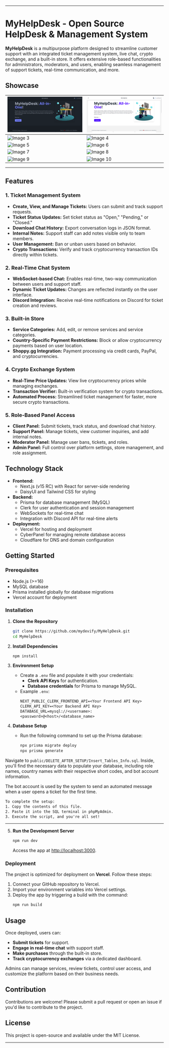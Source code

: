 

---

# **MyHelpDesk - Open Source HelpDesk & Management System**

**MyHelpDesk** is a multipurpose platform designed to streamline customer support with an integrated ticket management system, live chat, crypto exchange, and a built-in store. It offers extensive role-based functionalities for administrators, moderators, and users, enabling seamless management of support tickets, real-time communication, and more.

## Showcase
  
| ![Image 1](https://github.com/mydevify/MyHelpDesk/blob/main/public/showcase/Home_Dark.PNG?raw=true) | ![Image 2](https://github.com/mydevify/MyHelpDesk/blob/main/public/showcase/Home_Light.PNG?raw=true) |
|-------------------------|-------------------------|
| ![Image 3](https://github.com/xloyb/MyHelpDesk/blob/main/public/showcase/Ticket_Drak.PNG?raw=true)| ![Image 4](https://github.com/xloyb/MyHelpDesk/blob/main/public/showcase/Ticket_Light.PNG?raw=true) |
| ![Image 5](https://github.com/xloyb/MyHelpDesk/blob/main/public/showcase/c_Dark.PNG?raw=true)| ![Image 6](https://github.com/xloyb/MyHelpDesk/blob/main/public/showcase/c_Light.PNG?raw=true) |
| ![Image 7](https://github.com/xloyb/MyHelpDesk/blob/main/public/showcase/Store_Dark.PNG?raw=true)| ![Image 8](https://github.com/xloyb/MyHelpDesk/blob/main/public/showcase/Store_Light.PNG.PNG?raw=true) |
| ![Image 9](https://github.com/xloyb/MyHelpDesk/blob/main/public/showcase/ACP_Dark.PNG?raw=true)| ![Image 10](https://github.com/xloyb/MyHelpDesk/blob/main/public/showcase/ACP_Light.PNG?raw=true) |

---

## Features

### 1. **Ticket Management System**
- **Create, View, and Manage Tickets:** Users can submit and track support requests.
- **Ticket Status Updates:** Set ticket status as "Open," "Pending," or "Closed."
- **Download Chat History:** Export conversation logs in JSON format.
- **Internal Notes:** Support staff can add notes visible only to team members.
- **User Management:** Ban or unban users based on behavior.
- **Crypto Transactions:** Verify and track cryptocurrency transaction IDs directly within tickets.

### 2. **Real-Time Chat System**
- **WebSocket-based Chat:** Enables real-time, two-way communication between users and support staff.
- **Dynamic Ticket Updates:** Changes are reflected instantly on the user interface.
- **Discord Integration:** Receive real-time notifications on Discord for ticket creation and reviews.

### 3. **Built-in Store**
- **Service Categories:** Add, edit, or remove services and service categories.
- **Country-Specific Payment Restrictions:** Block or allow cryptocurrency payments based on user location.
- **Shoppy.gg Integration:** Payment processing via credit cards, PayPal, and cryptocurrencies.

### 4. **Crypto Exchange System**
- **Real-Time Price Updates:** View live cryptocurrency prices while managing exchanges.
- **Transaction Verifier:** Built-in verification system for crypto transactions.
- **Automated Process:** Streamlined ticket management for faster, more secure crypto transactions.

### 5. **Role-Based Panel Access**
- **Client Panel:** Submit tickets, track status, and download chat history.
- **Support Panel:** Manage tickets, view customer inquiries, and add internal notes.
- **Moderator Panel:** Manage user bans, tickets, and roles.
- **Admin Panel:** Full control over platform settings, store management, and role assignment.

## Technology Stack
- **Frontend:**
  - Next.js (v15 RC) with React for server-side rendering
  - DaisyUI and Tailwind CSS for styling
- **Backend:**
  - Prisma for database management (MySQL)
  - Clerk for user authentication and session management
  - WebSockets for real-time chat
  - Integration with Discord API for real-time alerts
- **Deployment:**
  - Vercel for hosting and deployment
  - CyberPanel for managing remote database access
  - Cloudflare for DNS and domain configuration

## Getting Started

### Prerequisites
- Node.js (>=16)
- MySQL database
- Prisma installed globally for database migrations
- Vercel account for deployment

### Installation
1. **Clone the Repository**
   ```bash
   git clone https://github.com/mydevify/MyHelpDesk.git
   cd MyHelpDesk
   ```

2. **Install Dependencies**
   ```bash
   npm install
   ```

3. **Environment Setup**
   - Create a `.env` file and populate it with your credentials:
     - **Clerk API Keys** for authentication.
     - **Database credentials** for Prisma to manage MySQL.
   - Example `.env`:
     ```
     NEXT_PUBLIC_CLERK_FRONTEND_API=<Your Frontend API Key>
     CLERK_API_KEY=<Your Backend API Key>
     DATABASE_URL=mysql://<username>:<password>@<host>/<database_name>
     ```

4. **Database Setup**
   - Run the following command to set up the Prisma database:
     ```bash
     npx prisma migrate deploy
     npx prisma generate
     
     ```

Navigate to `public/DELETE_AFTER_SETUP/Insert_Tables_Info.sql`. Inside, you'll find the necessary data to populate your database, including role names, country names with their respective short codes, and bot account information. 

The bot account is used by the system to send an automated message when a user opens a ticket for the first time.

    To complete the setup:
    1. Copy the contents of this file.
    2. Paste it into the SQL terminal in phpMyAdmin.
    3. Execute the script, and you're all set!
---

5. **Run the Development Server**
   ```bash
   npm run dev
   ```

   Access the app at [http://localhost:3000](http://localhost:3000).

### Deployment
The project is optimized for deployment on **Vercel**. Follow these steps:
1. Connect your GitHub repository to Vercel.
2. Import your environment variables into Vercel settings.
3. Deploy the app by triggering a build with the command:
   ```bash
   npm run build
   ```

## Usage
Once deployed, users can:
- **Submit tickets** for support.
- **Engage in real-time chat** with support staff.
- **Make purchases** through the built-in store.
- **Track cryptocurrency exchanges** via a dedicated dashboard.

Admins can manage services, review tickets, control user access, and customize the platform based on their business needs.

## Contribution
Contributions are welcome! Please submit a pull request or open an issue if you'd like to contribute to the project.

## License
This project is open-source and available under the MIT License.

---

